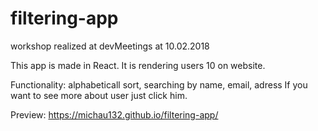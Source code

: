 # filtering-app
workshop realized at devMeetings at 10.02.2018

This app is made in React. It is rendering users 10 on website.

Functionality: alphabeticall sort, searching by name, email, adress
If you want to see more about user just click him. 

Preview: https://michau132.github.io/filtering-app/

